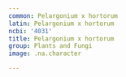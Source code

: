 ```yaml
---
common: Pelargonium x hortorum
latin: Pelargonium x hortorum
ncbi: '4031'
title: Pelargonium x hortorum
group: Plants and Fungi
image: .na.character

---
```

